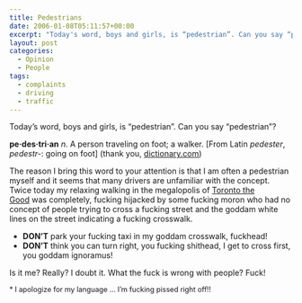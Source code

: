 ```yaml
---
title: Pedestrians
date: 2006-01-08T05:11:57+00:00
excerpt: "Today's word, boys and girls, is “pedestrian”. Can you say “pedestrian”?"
layout: post
categories:
  - Opinion
  - People
tags:
  - complaints
  - driving
  - traffic
---
```


Today&#8217;s word, boys and girls, is &#8220;pedestrian&#8221;. Can you say &#8220;pedestrian&#8221;?

**pe·des·tri·an** _n._ A person traveling on foot; a walker. [From Latin _pedester_, _pedestr-_: going on foot] (thank you, [dictionary.com](http://dictionary.reference.com/search?q=pedestrian))

The reason I bring this word to your attention is that I am often a pedestrian myself and it seems that many drivers are unfamiliar with the concept. Twice today my relaxing walking in the megalopolis of [Toronto the Good](http://en.wikipedia.org/wiki/Name_of_Toronto#Nicknames) was completely, fucking hijacked by some fucking moron who had no concept of people trying to cross a fucking street and the goddam white lines on the street indicating a fucking crosswalk.

- <span style="font-weight: bold;">DON&#8217;T</span> park your fucking taxi in my goddam crosswalk, fuckhead!
- <span style="font-weight: bold;">DON&#8217;T</span> think you can turn right, you fucking shithead, I get to cross first, you goddam ignoramus!

Is it me? Really? I doubt it. What the fuck is wrong with people? Fuck!

<span style="font-size: 0.9em;">\* I apologize for my language &#8230; I&#8217;m fucking pissed right off!!</span>

